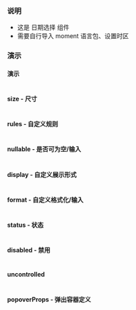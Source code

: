 ### 说明

-   这是 日期选择 组件
-   需要自行导入 moment 语言包、设置时区

### 演示

#### 演示

```js {"codepath": "datepicker.jsx"}
```

#### size - 尺寸

```js {"codepath": "datepicker-size.jsx"}
```

#### rules - 自定义规则

```js {"codepath": "datepicker-rules.jsx"}
```

#### nullable - 是否可为空/输入

```js {"codepath": "datepicker-nullable.jsx"}
```

#### display - 自定义展示形式

```js {"codepath": "datepicker-display.jsx"}
```

#### format - 自定义格式化/输入

```js {"codepath": "datepicker-format.jsx"}
```

#### status - 状态

```js {"codepath": "datepicker-status.jsx"}
```

#### disabled - 禁用

```js {"codepath": "datepicker-disabled.jsx"}
```

#### uncontrolled

```js {"codepath": "datepicker-uncontrolled.jsx"}
```

#### popoverProps - 弹出容器定义

```js {"codepath": "datepicker-popoverProps.jsx"}
```
